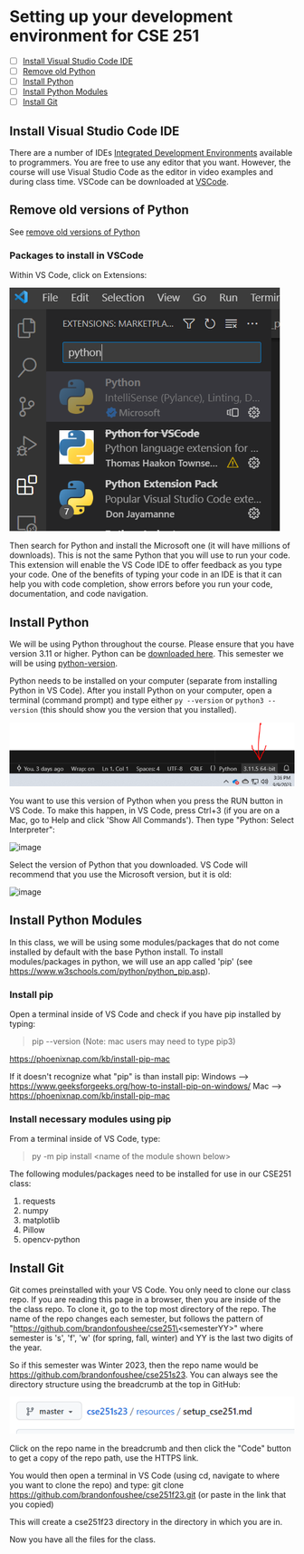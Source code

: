 # Setting up your development environment for CSE 251

- [ ] [Install Visual Studio Code IDE](#install-vscode)
- [ ] [Remove old Python](#remove-old-versions-of-python)
- [ ] [Install Python](#install-python)
- [ ] [Install Python Modules](#install-modules)
- [ ] [Install Git](#install-git)

## <a name="install-vscode">Install Visual Studio Code IDE
There are a number of IDEs [Integrated Development Environments](https://en.wikipedia.org/wiki/Integrated_development_environment) available to programmers. You are free to use any editor that you want.  However, the course will use Visual Studio Code as the editor in video examples and during class time.  VSCode can be downloaded at [VSCode](https://code.visualstudio.com).

## Remove old versions of Python
See [remove old versions of Python](remove-old-versions-of-python.md)

### Packages to install in VSCode 

Within VS Code, click on Extensions:

![image](vscode-extensions.PNG)

Then search for Python and install the Microsoft one (it will have millions of downloads). This is not the same Python that you will use to run your code. This extension will enable the VS Code IDE to offer feedback as you type your code. One of the benefits of typing your code in an IDE is that it can help you with code completion, show errors before you run your code, documentation, and code navigation. 

## <a name="install-python"></a>**Install Python**
We will be using Python throughout the course. Please ensure that you have version 3.11 or higher.  Python can be [downloaded here](https://python.org/downloads). This semester we will be using [python-version](python-version.md).

Python needs to be installed on your computer (separate from installing Python in VS Code). After you install Python on your computer, open a terminal (command prompt) 
and type either `py --version` or `python3 --version` (this should show you the version that you installed). 

![image](python-version.png)

You want to use this version of Python when you press the RUN button in VS Code. To make this happen, in VS Code, press Ctrl+3 (if you are on a Mac, go to Help and click 'Show All Commands'). Then type "Python: Select Interpreter":

![image](https://user-images.githubusercontent.com/8828821/207205249-efb963f1-b62a-4672-9534-5b722febd847.png)

Select the version of Python that you downloaded. VS Code will recommend that you use the Microsoft version, but it is old:

![image](https://user-images.githubusercontent.com/8828821/207205435-745e1eba-bb2d-46c7-9510-c4ce0e193feb.png)

## <a name="install-modules"></a> **Install Python Modules**
In this class, we will be using some modules/packages that do not come installed by default with the base Python install. To install modules/packages in python, we will use an app called 'pip' (see https://www.w3schools.com/python/python_pip.asp). 

### Install pip
Open a terminal inside of VS Code and check if you have pip installed by typing:
>pip --version
(Note: mac users may need to type pip3)

https://phoenixnap.com/kb/install-pip-mac

If it doesn't recognize what "pip" is than install pip:
Windows --> https://www.geeksforgeeks.org/how-to-install-pip-on-windows/
Mac --> https://phoenixnap.com/kb/install-pip-mac

### Install necessary modules using pip
From a terminal inside of VS Code, type:
>py -m pip install \<name of the module shown below\>

The following modules/packages need to be installed for use in our CSE251 class:
1. requests 
2. numpy
3. matplotlib
4. Pillow
5. opencv-python

## <a name="install-git"></a> **Install Git**
Git comes preinstalled with your VS Code. You only need to clone our class repo. If you are reading this page in a browser, then you are inside of the the class repo. To clone it, go to the top most directory of the repo. The name of the repo changes each semester, but follows the pattern of "https://github.com/brandonfoushee/cse251\<semesterYY\>" where semester is 's', 'f', 'w' (for spring, fall, winter) and YY is the last two digits of the year.

So if this semester was Winter 2023, then the repo name would be https://github.com/brandonfoushee/cse251s23. You can always see the directory structure using the breadcrumb at the top in GitHub:

![](breadcrumb.PNG)

Click on the repo name in the breadcrumb and then click the "Code" button to get a copy of the repo path, use the HTTPS link.

You would then open a terminal in VS Code (using cd, navigate to where you want to clone the repo) and type:
git clone https://github.com/brandonfoushee/cse251f23.git  (or paste in the link that you copied)

This will create a cse251f23 directory in the directory in which you are in. 

Now you have all the files for the class.

